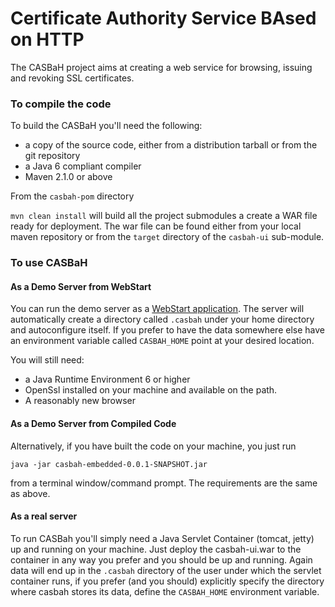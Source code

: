 Certificate Authority Service BAsed on HTTP
===========================================

The CASBaH project aims at creating a web service for browsing, issuing and revoking SSL
certificates. 

### To compile the code ###

To build the CASBaH you'll need the following:

* a copy of the source code, either from a distribution tarball or from the git repository
* a Java 6 compliant compiler
* Maven 2.1.0 or above

From the `casbah-pom` directory

`mvn clean install` will build all the project submodules a create a WAR file ready for deployment.
The war file can be found either from your local maven repository or from the `target` directory of
the `casbah-ui` sub-module.

### To use CASBaH ###

#### As a Demo Server from WebStart ####

You can run the demo server as a [WebStart application](http://sandbox.harhaanjohtaja.com/casbah.jnlp).
The server will automatically create a directory called `.casbah` under your home directory
and autoconfigure itself. If you prefer to have the data somewhere else have an environment variable
called `CASBAH_HOME` point at your desired location.

You will still need:

* a Java Runtime Environment 6 or higher
* OpenSsl installed on your machine and available on the path.
* A reasonably new browser


#### As a Demo Server from Compiled Code ####

Alternatively, if you have built the code on your machine, you just run

`java -jar casbah-embedded-0.0.1-SNAPSHOT.jar`

from a terminal window/command prompt. The requirements are the same as above.

#### As a real server ####

To run CASBah you'll simply need a Java Servlet Container (tomcat, jetty) up and running on
your machine. Just deploy the casbah-ui.war to the container in any way you prefer and you should be up and
running. Again data will end up in the `.casbah` directory of the user under which the 
servlet container runs, if you prefer (and you should) explicitly specify the directory where
casbah stores its data, define the `CASBAH_HOME` environment variable.

